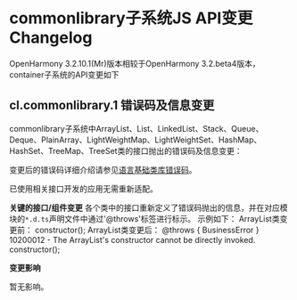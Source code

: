 # commonlibrary子系统JS API变更Changelog

OpenHarmony 3.2.10.1(Mr)版本相较于OpenHarmony 3.2.beta4版本，container子系统的API变更如下

## cl.commonlibrary.1 错误码及信息变更
commonlibrary子系统中ArrayList、List、LinkedList、Stack、Queue、Deque、PlainArray、LightWeightMap、LightWeightSet、HashMap、HashSet、TreeMap、TreeSet类的接口抛出的错误码及信息变更：

变更后的错误码详细介绍请参见[语言基础类库错误码](../../../application-dev/reference/errorcodes/errorcode-utils.md)。

已使用相关接口开发的应用无需重新适配。

**关键的接口/组件变更**
各个类中的接口重新定义了错误码抛出的信息，并在对应模块的`*.d.ts`声明文件中通过'@throws'标签进行标示。
示例如下：
ArrayList类变更前：
constructor();
ArrayList类变更后：
@throws { BusinessError } 10200012 - The ArrayList's constructor cannot be directly invoked.
constructor();

**变更影响**

暂无影响。
